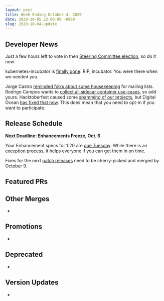 ```yaml
---
layout: post
title: Week Ending October 4, 2020
date: 2020-10-05 22:00:00 -0000
slug: 2020-10-04-update
---
```


## Developer News

Just a few hours left to vote in then [Steering Committee election](https://github.com/kubernetes/community/tree/master/events/elections/2020), so do it now.

kubernetes-incubator is [finally gone](https://groups.google.com/g/kubernetes-dev/c/72bexhYChDI).  RIP, incubator.  You were there when we needed you.

Jorge Castro [reminded folks about some housekeeping](https://groups.google.com/g/kubernetes-dev/c/DG6VGaEtirA) for mailing lists.  Rodrigo Campos wants to [collect all sidecar container use-cases](https://docs.google.com/document/d/1Drw9C_Ljpcr4X9UPLvms1fn8uMRnTfJLb-xipgX4C1M/edit#heading=h.eo3yz0vw744k), so add yours.  Hacktoberfest caused some [spamming of our projects](https://groups.google.com/g/kubernetes-dev/c/jDp34QS38iw), but Digital Ocean [has fixed that now](https://github.com/digitalocean/hacktoberfest/pull/596).  This does mean that you need to opt-in if you want to participate.

## Release Schedule

**Next Deadline: Enhancements Freeze, Oct. 6**

Your Enhancement specs for 1.20 are [due Tuesday](https://groups.google.com/g/kubernetes-dev/c/1KF6mmO1WsQ).  While there is an [exception process](https://github.com/kubernetes/sig-release/blob/master/releases/EXCEPTIONS.md), it helps everyone if you can get them in on time.

Fixes for the next [patch releases](https://github.com/kubernetes/sig-release/blob/master/releases/patch-releases.md) need to be cherry-picked and merged by October 9.

## Featured PRs


## Other Merges

*

## Promotions

*

## Deprecated

*

## Version Updates

*
